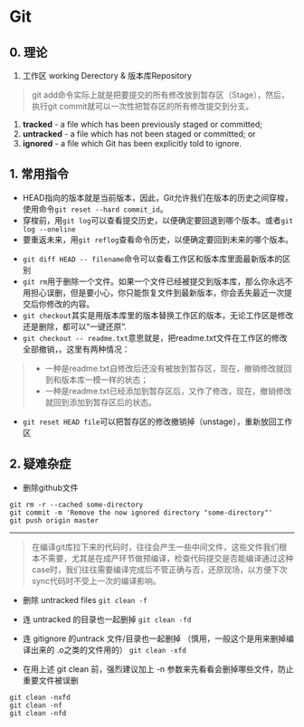 # Git

## 0. 理论
1. 工作区 working Derectory & 版本库Repository
> git add命令实际上就是把要提交的所有修改放到暂存区（Stage），然后，执行git commit就可以一次性把暂存区的所有修改提交到分支。

1. **tracked** - a file which has been previously staged or committed;
2. **untracked** - a file which has not been staged or committed; or
3. **ignored** - a file which Git has been explicitly told to ignore.

## 1. 常用指令

+ HEAD指向的版本就是当前版本，因此，Git允许我们在版本的历史之间穿梭，使用命令`git reset --hard commit_id`。
+ 穿梭前，用`git log`可以查看提交历史，以便确定要回退到哪个版本。或者`git log --oneline`
+ 要重返未来，用`git reflog`查看命令历史，以便确定要回到未来的哪个版本。

- `git diff HEAD -- filename`命令可以查看工作区和版本库里面最新版本的区别
- `git rm`用于删除一个文件。如果一个文件已经被提交到版本库，那么你永远不用担心误删，但是要小心，你只能恢复文件到最新版本，你会丢失最近一次提交后你修改的内容。
- `git checkout`其实是用版本库里的版本替换工作区的版本，无论工作区是修改还是删除，都可以“一键还原”. 
- `git checkout -- readme.txt`意思就是，把readme.txt文件在工作区的修改全部撤销，。这里有两种情况：
> - 一种是readme.txt自修改后还没有被放到暂存区，现在，撤销修改就回到和版本库一模一样的状态；
> - 一种是readme.txt已经添加到暂存区后，又作了修改，现在，撤销修改就回到添加到暂存区后的状态。

- `git reset HEAD file`可以把暂存区的修改撤销掉（unstage），重新放回工作区



## 2. 疑难杂症
- 删除github文件
```
git rm -r --cached some-directory
git commit -m 'Remove the now ignored directory "some-directory"'
git push origin master
```

---
> 在编译git库拉下来的代码时，往往会产生一些中间文件，这些文件我们根本不需要，尤其是在成产环节做预编译，检查代码提交是否能编译通过这种case时，我们往往需要编译完成后不管正确与否，还原现场，以方便下次sync代码时不受上一次的编译影响。

- 删除 untracked files
`git clean -f  `

 
- 连 untracked 的目录也一起删掉
`git clean -fd  `

 
- 连 gitignore 的untrack 文件/目录也一起删掉 （慎用，一般这个是用来删掉编译出来的 .o之类的文件用的）
`git clean -xfd  `

 
- 在用上述 git clean 前，强烈建议加上 -n 参数来先看看会删掉哪些文件，防止重要文件被误删
```
git clean -nxfd  
git clean -nf  
git clean -nfd  
```

